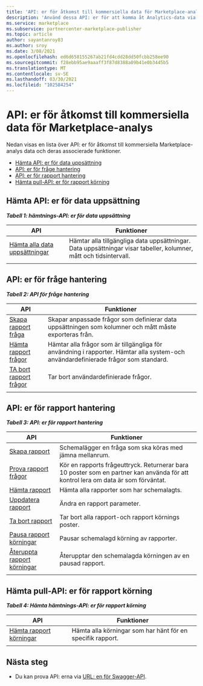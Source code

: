 ```yaml
---
title: 'API: er för åtkomst till kommersiella data för Marketplace-analys'
description: 'Använd dessa API: er för att komma åt Analytics-data via programmering i Partner Center.'
ms.service: marketplace
ms.subservice: partnercenter-marketplace-publisher
ms.topic: article
author: sayantanroy83
ms.author: sroy
ms.date: 3/08/2021
ms.openlocfilehash: ed6d658155267ab21fd4cdd28dd50fcbb258ee90
ms.sourcegitcommit: f28ebb95ae9aaaff3f87d8388a09b41e0b3445b5
ms.translationtype: MT
ms.contentlocale: sv-SE
ms.lasthandoff: 03/30/2021
ms.locfileid: "102584254"
---
```

# <a name="apis-for-accessing-commercial-marketplace-analytics-data"></a>API: er för åtkomst till kommersiella data för Marketplace-analys

Nedan visas en lista över API: er för åtkomst till kommersiella Marketplace-analys data och deras associerade funktioner.

- [Hämta API: er för data uppsättning](#dataset-pull-apis)
- [API: er för fråge hantering](#query-management-apis)
- [API: er för rapport hantering](#report-management-apis)
- [Hämta pull-API: er för rapport körning](#report-execution-pull-apis)

## <a name="dataset-pull-apis"></a>Hämta API: er för data uppsättning

***Tabell 1: hämtnings-API: er för data uppsättning***

| **API** | **Funktioner** |
| --- | --- |
| [Hämta alla data uppsättningar](analytics-api-get-all-datasets.md) | Hämtar alla tillgängliga data uppsättningar. Data uppsättningar visar tabeller, kolumner, mått och tidsintervall. |
|||

## <a name="query-management-apis"></a>API: er för fråge hantering

***Tabell 2: API för fråge hantering***

| **API** | **Funktioner** |
| --- | --- |
| [Skapa rapport fråga](analytics-programmatic-access.md#create-report-query-api) | Skapar anpassade frågor som definierar data uppsättningen som kolumner och mått måste exporteras från. |
| [Hämta rapport frågor](analytics-api-get-report-queries.md) | Hämtar alla frågor som är tillgängliga för användning i rapporter. Hämtar alla system-och användardefinierade frågor som standard. |
| [TA bort rapport frågor](analytics-api-delete-report-queries.md) | Tar bort användardefinierade frågor. |
|||

## <a name="report-management-apis"></a>API: er för rapport hantering

***Tabell 3: API: er för rapport hantering***

| **API** | **Funktioner** |
| --- | --- |
| [Skapa rapport](analytics-programmatic-access.md#create-report-api) | Schemalägger en fråga som ska köras med jämna mellanrum. |
| [Prova rapport frågor](analytics-api-try-report-queries.md) | Kör en rapports frågeuttryck. Returnerar bara 10 poster som en partner kan använda för att kontrol lera om data är som förväntat. |
| [Hämta rapport](analytics-api-get-report.md) | Hämta alla rapporter som har schemalagts. |
| [Uppdatera rapport](analytics-api-update-report.md) | Ändra en rapport parameter. |
| [Ta bort rapport](analytics-api-delete-report.md) | Tar bort alla rapport-och rapport körnings poster. |
| [Pausa rapport körningar](analytics-api-pause-report-executions.md) | Pausar schemalagd körning av rapporter. |
| [Återuppta rapport körningar](analytics-api-resume-report-executions.md) | Återupptar den schemalagda körningen av en pausad rapport. |
|||

## <a name="report-execution-pull-apis"></a>Hämta pull-API: er för rapport körning

***Tabell 4: Hämta hämtnings-API: er för rapport körning***

| **API** | **Funktioner** |
| --- | --- |
| [Hämta rapport körningar](analytics-programmatic-access.md#get-report-executions-api) | Hämta alla körningar som har hänt för en specifik rapport. |
|||

## <a name="next-steps"></a>Nästa steg

- Du kan prova API: erna via [URL: en för Swagger-API](https://api.partnercenter.microsoft.com/insights/v1/cmp/swagger/index.html).
